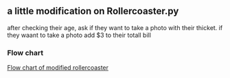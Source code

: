 ## a little modification on Rollercoaster.py
after checking their age, ask if they want to take a photo with their thicket. if they waant to take a photo add $3 to their totall bill
### Flow chart
[Flow chart of modified rollercoaster](https://viewer.diagrams.net/?target=blank&highlight=0000ff&edit=_blank&layers=1&nav=1&title=Rollercoaster%204#Uhttps%3A%2F%2Fdrive.google.com%2Fuc%3Fid%3D1aoRTeFOb2SJO7ofMnhTCneCEboHowF2A%26export%3Ddownload)